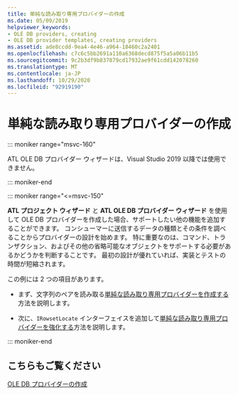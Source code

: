 ```yaml
---
title: 単純な読み取り専用プロバイダーの作成
ms.date: 05/09/2019
helpviewer_keywords:
- OLE DB providers, creating
- OLE DB provider templates, creating providers
ms.assetid: ade8ccdd-9ea4-4e46-a964-18460c2a2401
ms.openlocfilehash: c7c6c5bb2691a110a6368decd875f5a5a06b11b5
ms.sourcegitcommit: 9c2b3df9b837879cd17932ae9f61cdd142078260
ms.translationtype: MT
ms.contentlocale: ja-JP
ms.lasthandoff: 10/29/2020
ms.locfileid: "92919190"
---
```

# <a name="creating-a-simple-read-only-provider"></a>単純な読み取り専用プロバイダーの作成

::: moniker range="msvc-160"

ATL OLE DB プロバイダー ウィザードは、Visual Studio 2019 以降では使用できません。

::: moniker-end

::: moniker range="<=msvc-150"

**ATL プロジェクト ウィザード** と **ATL OLE DB プロバイダー ウィザード** を使用して OLE DB プロバイダーを作成した場合、サポートしたい他の機能を追加することができます。 コンシューマーに送信するデータの種類とその条件を調べることからプロバイダーの設計を始めます。 特に重要なのは、コマンド、トランザクション、およびその他の省略可能なオブジェクトをサポートする必要があるかどうかを判断することです。 最初の設計が優れていれば、実装とテストの時間が短縮されます。

この例には 2 つの項目があります。

- まず、文字列のペアを読み取る[単純な読み取り専用プロバイダーを作成する](../../data/oledb/implementing-the-simple-read-only-provider.md)方法を説明します。

- 次に、`IRowsetLocate` インターフェイスを追加して[単純な読み取り専用プロバイダーを強化する](../../data/oledb/enhancing-the-simple-read-only-provider.md)方法を説明します。

::: moniker-end

## <a name="see-also"></a>こちらもご覧ください

[OLE DB プロバイダーの作成](../../data/oledb/creating-an-ole-db-provider.md)<br/>
